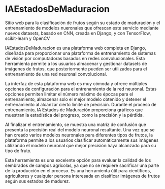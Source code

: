 # IAEstadosDeMaduracion
Sitio web para la clasificación de frutos según su estado de maduración y el entrenamiento de modelos nueronales que ofrescan este servicio mediante nuevos datasets, basado en CNN, creada en Django, y con TensorFlow, scikit-learn  y OpenCV 


IAEstadosDeMaduracion es una plataforma web completa en Django, diseñada para proporcionar una plataforma de entrenamiento de sistemas de visión por computadoras basados en redes convolucionales. Esta herramienta permite a los usuarios almacenar y gestionar datasets de imágenes de frutos, que posteriormente pueden ser utilizados para el entrenamiento de una red neuronal convolucional.

La interfaz de esta plataforma web es muy cómoda y ofrece múltiples opciones de configuración para el entrenamiento de la red neuronal. Estas opciones permiten limitar el número máximo de épocas para el entrenamiento, almacenar solo el mejor modelo obtenido y detener el entrenamiento al alcanzar cierto límite de precisión. Durante el proceso de entrenamiento, IA Estados de Maduración proporciona gráficos que muestran la estadística del progreso, como la precisión y la pérdida.

Al finalizar el entrenamiento, se muestra una matriz de confusión que presenta la precisión real del modelo neuronal resultante. Una vez que se han creado varios modelos neuronales para diferentes tipos de frutos, la plataforma permite a los usuarios clasificar automáticamente sus imágenes utilizando el modelo neuronal que mejor precisión haya alcanzado para su tipo de fruto.

Esta herramienta es una excelente opción para evaluar la calidad de los sembrados de campos agrícolas, ya que no se requiere sacrificar una parte de la producción en el proceso. Es una herramienta útil para científicos, agricultores y cualquier persona interesada en clasificar imágenes de frutos según sus estados de madurez.

